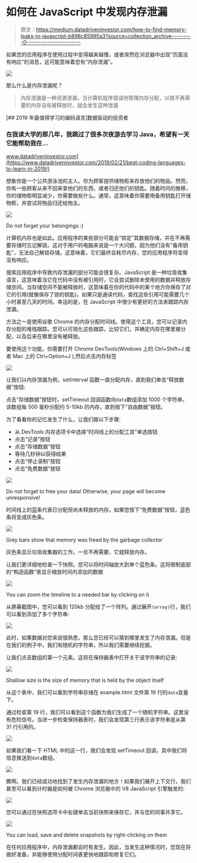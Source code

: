 # 如何在 JavaScript 中发现内存泄漏

> 原文：<https://medium.datadriveninvestor.com/how-to-find-memory-leaks-in-javascript-b898c85995a3?source=collection_archive---------0----------------------->

如果您的应用程序在使用过程中变得越来越慢，或者突然在浏览器中出现“页面没有响应”的消息，这可能意味着您有“内存泄漏”。

![](img/b7252ae879ff2765431fb55aa79cc43c.png)

那么什么是内存泄漏呢？

> 内存泄漏是一种资源泄漏，当计算机程序错误地管理内存分配，以致不再需要的内存没有被释放时，就会发生这种泄漏

[](https://www.datadriveninvestor.com/2019/02/21/best-coding-languages-to-learn-in-2019/) [## 2019 年最值得学习的编码语言|数据驱动的投资者

### 在我读大学的那几年，我跳过了很多次夜游去学习 Java，希望有一天它能帮助我在…

www.datadriveninvestor.com](https://www.datadriveninvestor.com/2019/02/21/best-coding-languages-to-learn-in-2019/) 

想象你是一个公共游泳池的主人。你为顾客提供储物柜来存放他们的物品。然而，你有一些顾客从来不回来拿他们的东西，或者归还他们的钥匙。随着时间的推移，你的储物柜明显减少，你需要做些什么。通常，这意味着你需要用备用钥匙打开储物柜，并尝试将物品归还给物主。

![](img/6e34ae8968f60ea8dbd4ca3aad12b4a7.png)

Do not forget your belongings :)

计算机内存也是如此。应用程序的某些部分可能会“锁定”其数据存储，并在不再需要存储时忘记解锁。这对于用户的电脑来说是一个大问题，因为他们没有“备用钥匙”，无法自己解锁存储。这意味着，它们最终会耗尽内存，您的应用程序将变得没有响应。

搜索应用程序中导致内存泄漏的部分可能会很复杂。JavaScript 是一种垃圾收集语言，这意味着当它在代码中没有被引用时，它会尝试删除未使用的数据并释放存储空间。当存储空间不能被释放时，这意味着在你的代码中的某个地方你保存了对它的引用(就像保存了锁的钥匙)。如果只是通读代码，查找这些引用可能需要几个小时甚至几天的时间。幸运的是，在 JavaScript 中很少有更好的方法来跟踪内存泄漏。

方法之一是使用谷歌 Chrome 的内存分配时间线。使用这个工具，您可以记录内存分配的堆栈跟踪。您可以可视化这些跟踪，比较它们，并确定内存在哪里被分配，以及后来在哪里没有被释放。

要使用这个功能，你需要打开 Chrome DevTools(Windows 上的 Ctrl+Shift+J 或者 Mac 上的 Ctrl+Option+J ),然后点击内存标签

![](img/0fd0998540fa7ac4eda725b59a867fde.png)

让我们以内存泄漏为例，setInterval 函数一直分配内存，直到我们单击“释放数据”按钮:

点击“存储数据”按钮时，setTimeout 回调函数向`data`数组添加 1000 个字符串，该数组每 500 毫秒分配约 5-10kb 的内存，直到按下“自由数据”按钮。

为了看看你的记忆发生了什么，让我们做以下步骤:

*   从 DevTools 内存选项卡中选择“时间线上的分配工具”单选按钮
*   点击“记录”按钮
*   点击“存储数据”按钮
*   等待几秒钟以获得结果
*   点击“停止录制”按钮
*   点击“免费数据”按钮

![](img/10c8720ee3ae2a62bc2bc6f4e7454e75.png)

Do not forget to free your data! Otherwise, your page will become unresponsive!

时间线上的蓝条代表已分配但尚未释放的内存。如果您按下“免费数据”按钮，蓝色条将变成灰色条。

![](img/0f71792f0a458d6360f637129956bb9a.png)

Grey bars show that memory was freed by the garbage collector

灰色条显示垃圾收集器的工作。一旦不再需要，它就释放内存。

让我们更详细地检查一下快照。您可以将时间轴放大到单个蓝色条。这将限制底部的“构造函数”表显示缩放时间内添加的数据

![](img/476d3b52f8a35b74377cc7c003ff76a4.png)

You can zoom the timeline to a needed bar by clicking on it

从屏幕截图中，您可以看到 120kb 分配给了一个阵列。通过展开`(array)`行，我们可以看到添加了多个字符串:

![](img/a4071700ae1baad2e96c6b3b62c29ffc.png)

此时，如果数据对您来说很熟悉，那么您已经可以猜到哪里发生了内存泄漏。但是在我们的例子中，我们有随机的字符串，所以我们需要继续挖掘。

让我们点击数组的第一个元素。这将在保持器表中打开关于该字符串的记录:

![](img/7a42e1836e084f7eaa857a459ba3f06f.png)

Shallow size is the size of memory that is held by the object itself

从这个表中，我们可以看到字符串存储在 example.html 文件第 19 行的`data`变量下。

通过检查第 19 行，我们可以看到这个函数为我们生成了一个随机字符串。这里没有危险信号。当进一步检查保持器表时，我们会发现第三行表示该字符串是从第 31 行引用的。

![](img/b01732096057a3f01354f006beabed3c.png)

如果我们看一下 HTML 中的这一行，我们会发现 setTimeout 回调，其中我们将信息推送到`data`数组。

![](img/5eb847acf8599ec0b0ea2c7fac927869.png)

瞧啊。我们已经成功地找到了发生内存泄漏的地方！如果我们展开上下文行，我们甚至可以看到计时器是如何被 Chrome 浏览器中的 V8 JavaScript 引擎触发的:

![](img/11ad0a8a51bab828aaa7e4519565fb35.png)

您可以通过在快照选项卡中右键单击当前快照来保存它，并与您的同事共享它。

![](img/4b7fbcdf07fa4b11a15502c16e7f5bfd.png)

You can load, save and delete snapshots by right-clicking on them

在任何应用程序中，内存泄漏都会时有发生。因此，当发生这种情况时，您现在将做好准备，并能够使用分配时间表更快地跟踪和修复它们。